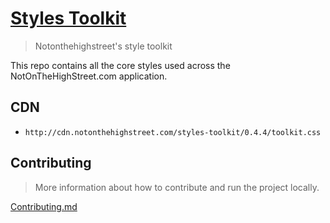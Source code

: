 # [Styles Toolkit](http://unwrapped.notonthehighstreet.com/styles-toolkit/)

 > Notonthehighstreet's style toolkit

This repo contains all the core styles used across the NotOnTheHighStreet.com application.

## CDN

 * `http://cdn.notonthehighstreet.com/styles-toolkit/0.4.4/toolkit.css`

## Contributing 

 > More information about how to contribute and run the project locally.

[Contributing.md](CONTRIBUTING.md)
